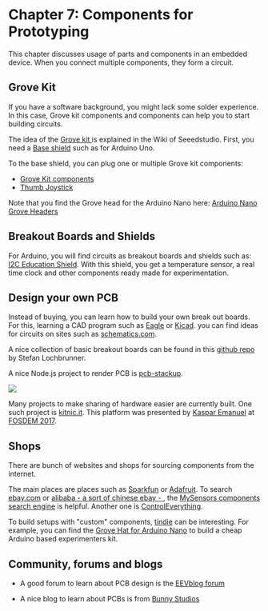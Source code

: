 # Chapter 7: Components for Prototyping

This chapter discusses usage of parts and components in an embedded device. When you connect multiple components, they form a circuit.

## Grove Kit 

If you have a software background, you might lack some solder experience. In this case, Grove kit components and components can help you to start building circuits. 

The idea of the <a href="http://www.seeedstudio.com/wiki/Main_Page">Grove kit </a> is explained in the Wiki of Seeedstudio.  First, you need a <a href="http://www.seeedstudio.com/depot/Base-Shield-V2-p-1378.html?cPath=98_16">Base shield</a> such as for Arduino Uno.

To the base shield, you can plug one or multiple Grove kit components:

<ul> 
    <li><a href="http://www.seeedstudio.com/wiki/Grove_System">Grove Kit components</a></li> 
   <li><a href="http://www.seeedstudio.com/wiki/Grove_-_Thumb_Joystick">Thumb Joystick</a></li> 
</ul> 

Note that you find the Grove head for the Arduino Nano here: <a href="https://www.tindie.com/products/imrehg/grovehat-for-arduino-nano/">Arduino Nano Grove Headers</a>

## Breakout Boards and Shields 

For Arduino, you will find circuits as breakout boards and shields such as: <a href="https://rheingoldheavy.com/i2c-and-spi-education-shield-functionality-overview/">I2C Education Shield</a>. With this shield, you get a temperature sensor, a real time clock and other components ready made for experimentation.

## Design your own PCB

Instead of buying, you can learn how to build your own break out boards. For this, learning a CAD program such as <a href="https://cadsoft.io/">Eagle</a> or <a href="http://kicad-pcb.org/download/">Kicad</a>. you can find ideas for circuits on sites such as <a href="http://www.schematics.com/">schematics.com</a>. 

A nice collection of basic breakout boards can be found in this [github repo](https://github.com/stefan-lochbrunner/breadboard-widgets) by Stefan Lochbrunner.

A nice Node.js project to render PCB is [pcb-stackup](https://www.npmjs.com/package/pcb-stackup). 

<img src="/images/pcb_stackup.png" />

Many projects to make sharing of hardware easier are currently built. One such project is [kitnic.it](https://kitnic.it/). This platform was presented by [Kaspar Emanuel](https://twitter.com/kaspar_e) at [FOSDEM 2017](https://fosdem.org/2017/schedule/event/kitnic_it/).

## Shops 

There are bunch of websites and shops for sourcing components from the internet.

The main places are places such as [Sparkfun](https://sparkfun.com) or [Adafruit](http://adafruit.com). To search [ebay.com](http://ebay.com) or [alibaba - a sort of chinese ebay - ](https://alibaba.com), the <a href="http://www.mysensors.org/">MySensors components search engine</a> is helpful. Another one is <a href="https://www.controleverything.com/products">ControlEverything</a>.

To build setups with "custom" components, [tindie](tindie.com) can be interesting. For example, you can find the <a href="https://www.tindie.com/products/imrehg/grovehat-for-arduino-nano/">Grove Hat for Arduino Nano</a> to build a cheap Arduino based experimenters kit.

## Community, forums and blogs

* A good forum to learn about PCB design is the [EEVblog forum](http://www.eevblog.com/forum/eda/?PHPSESSID=063c7a9e5e43800c1319b8bd7b63ab63)

* A nice blog to learn about PCBs is from [Bunny Studios](https://www.bunniestudios.com/)
